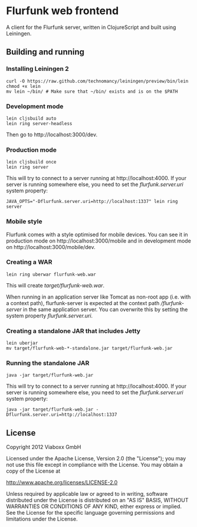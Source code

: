 Flurfunk web frontend
=====================

A client for the Flurfunk server, written in ClojureScript and built using
Leiningen.

Building and running
--------------------

### Installing Leiningen 2 ###

    curl -O https://raw.github.com/technomancy/leiningen/preview/bin/lein
    chmod +x lein
    mv lein ~/bin/ # Make sure that ~/bin/ exists and is on the $PATH

### Development mode ###

    lein cljsbuild auto
    lein ring server-headless
    
Then go to http://localhost:3000/dev.

### Production mode ###

    lein cljsbuild once
    lein ring server

This will try to connect to a server running at
http://localhost:4000. If your server is running somewhere else, you
need to set the _flurfunk.server.uri_ system property:

    JAVA_OPTS="-Dflurfunk.server.uri=http://localhost:1337" lein ring server

### Mobile style ###

Flurfunk comes with a style optimised for mobile devices. You can see
it in production mode on http://localhost:3000/mobile and in
development mode on http://localhost:3000/mobile/dev.

### Creating a WAR ###

    lein ring uberwar flurfunk-web.war

This will create _target/flurfunk-web.war_.

When running in an application server like Tomcat as non-root app
(i.e. with a context path), flurfunk-server is expected at the context
path _/flurfunk-server_ in the same application server. You can
overwrite this by setting the system property _flurfunk.server.uri_.

### Creating a standalone JAR that includes Jetty ###

    lein uberjar
	mv target/flurfunk-web-*-standalone.jar target/flurfunk-web.jar

### Running the standalone JAR ###

    java -jar target/flurfunk-web.jar

This will try to connect to a server running at
http://localhost:4000. If your server is running somewhere else, you
need to set the _flurfunk.server.uri_ system property:

    java -jar target/flurfunk-web.jar -Dflurfunk.server.uri=http://localhost:1337

License
-------

Copyright 2012 Viaboxx GmbH

Licensed under the Apache License, Version 2.0 (the "License");
you may not use this file except in compliance with the License.
You may obtain a copy of the License at

  http://www.apache.org/licenses/LICENSE-2.0

Unless required by applicable law or agreed to in writing, software
distributed under the License is distributed on an "AS IS" BASIS,
WITHOUT WARRANTIES OR CONDITIONS OF ANY KIND, either express or implied.
See the License for the specific language governing permissions and
limitations under the License.
